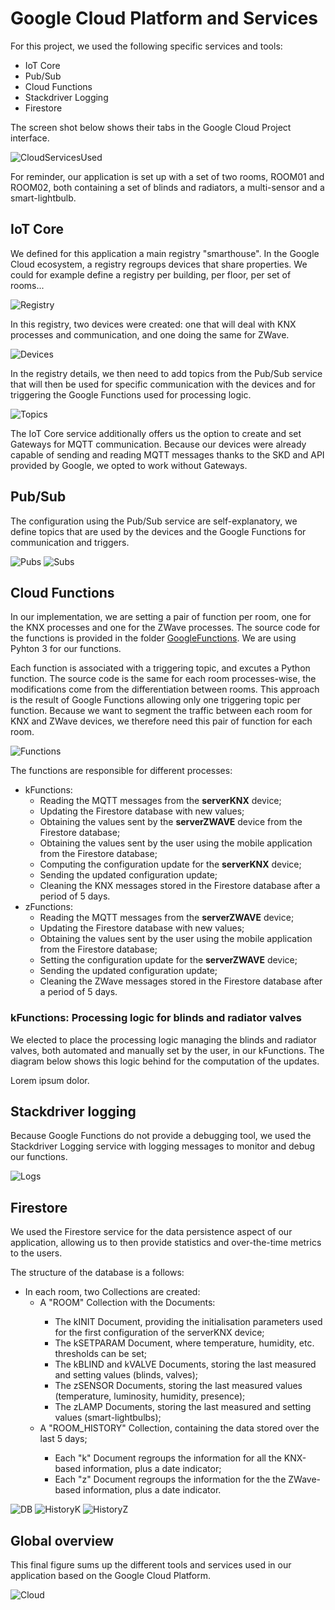 # Google Cloud Platform and Services

For this project, we used the following specific services and tools:
- IoT Core
- Pub/Sub
- Cloud Functions
- Stackdriver Logging
- Firestore

The screen shot below shows their tabs in the Google Cloud Project interface.

![CloudServicesUsed](GoogleMedia/SmartBuildingCloudServices.png)

For reminder, our application is set up with a set of two rooms, ROOM01 and ROOM02, both containing a set of blinds and radiators, a multi-sensor and a smart-lightbulb.

## IoT Core

We defined for this application a main registry "smarthouse". In the Google Cloud ecosystem, a registry regroups devices that share properties. We could for example define a registry per building, per floor, per set of rooms...

![Registry](GoogleMedia/SmartBuildingRegistry.png)

In this registry, two devices were created: one that will deal with KNX processes and communication, and one doing the same for ZWave.

![Devices](GoogleMedia/SmartBuildingDevices.png)

In the registry details, we then need to add topics from the Pub/Sub service that will then be used for specific communication with the devices and for triggering the Google Functions used for processing logic.

![Topics](GoogleMedia/SmartBuildingTopics.png)

The IoT Core service additionally offers us the option to create and set Gateways for MQTT communication. Because our devices were already capable of sending and reading MQTT messages thanks to the SKD and API provided by Google, we opted to work without Gateways.

## Pub/Sub

The configuration using the Pub/Sub service are self-explanatory, we define topics that are used by the devices and the Google Functions for communication and triggers.

![Pubs](GoogleMedia/SmartBuildingPubs.png)
![Subs](GoogleMedia/SmartBuildingSubs.png)

## Cloud Functions

In our implementation, we are setting a pair of function per room, one for the KNX processes and one for the ZWave processes. The source code for the functions is provided in the folder [GoogleFunctions](GoogleFunctions). We are using Pyhton 3 for our functions.

Each function is associated with a triggering topic, and excutes a Python function. The source code is the same for each room processes-wise, the modifications come from the differentiation between rooms. This approach is the result of Google Functions allowing only one triggering topic per function. Because we want to segment the traffic between each room for KNX and ZWave devices, we therefore need this pair of function for each room.

![Functions](GoogleMedia/SmartBuildingFunctions.png)

The functions are responsible for different processes:
- kFunctions:
  - Reading the MQTT messages from the **serverKNX** device;
  - Updating the Firestore database with new values;
  - Obtaining the values sent by the **serverZWAVE** device from the Firestore database;
  - Obtaining the values sent by the user using the mobile application from the Firestore database;
  - Computing the configuration update for the **serverKNX** device;
  - Sending the updated configuration update;
  - Cleaning the KNX messages stored in the Firestore database after a period of 5 days.
- zFunctions:
  - Reading the MQTT messages from the **serverZWAVE** device;
  - Updating the Firestore database with new values;
  - Obtaining the values sent by the user using the mobile application from the Firestore database;
  - Setting the configuration update for the **serverZWAVE** device;
  - Sending the updated configuration update;
  - Cleaning the ZWave messages stored in the Firestore database after a period of 5 days.

### kFunctions: Processing logic for blinds and radiator valves

We elected to place the processing logic managing the blinds and radiator valves, both automated and manually set by the user, in our kFunctions. The diagram below shows this logic behind for the computation of the updates.

Lorem ipsum dolor.

## Stackdriver logging

Because Google Functions do not provide a debugging tool, we used the Stackdriver Logging service with logging messages to monitor and debug our functions.

![Logs](GoogleMedia/SmartBuildingLogs.png)

## Firestore

We used the Firestore service for the data persistence aspect of our application, allowing us to then provide statistics and over-the-time metrics to the users.

The structure of the database is a follows:
- In each room, two Collections are created:
  - A "ROOM<number>" Collection with the Documents:
    - The kINIT Document, providing the initialisation parameters used for the first configuration of the serverKNX device;
    - The kSETPARAM Document, where temperature, humidity, etc. thresholds can be set;
    - The kBLIND and kVALVE Documents, storing the last measured and setting values (blinds, valves);
    - The zSENSOR Documents, storing the last measured values (temperature, luminosity, humidity, presence);
    - The zLAMP Documents, storing the last measured and setting values (smart-lightbulbs);
  - A "ROOM<number>_HISTORY" Collection, containing the data stored over the last 5 days;
    - Each "k" Document regroups the information for all the KNX-based information, plus a date indicator;
    - Each "z" Document regroups the information for the the ZWave-based information, plus a date indicator.

![DB](GoogleMedia/SmartBuildingDB.png)
![HistoryK](GoogleMedia/SmartBuildingHistoryk.png)
![HistoryZ](GoogleMedia/SmartBuildingHistoryz.png)

## Global overview

This final figure sums up the different tools and services used in our application based on the Google Cloud Platform.

![Cloud](GoogleMedia/SmartBuildingCloud.png)
